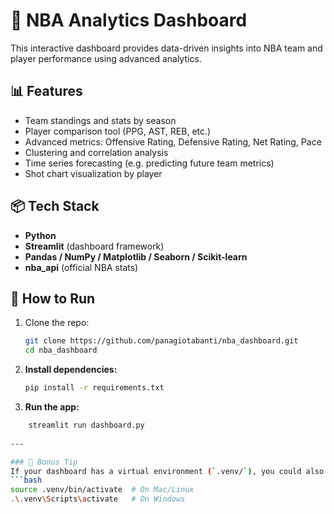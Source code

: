 # 🏀 NBA Analytics Dashboard

This interactive dashboard provides data-driven insights into NBA team and player performance using advanced analytics.

## 📊 Features

- Team standings and stats by season
- Player comparison tool (PPG, AST, REB, etc.)
- Advanced metrics: Offensive Rating, Defensive Rating, Net Rating, Pace
- Clustering and correlation analysis
- Time series forecasting (e.g. predicting future team metrics)
- Shot chart visualization by player

## 📦 Tech Stack

- **Python**
- **Streamlit** (dashboard framework)
- **Pandas / NumPy / Matplotlib / Seaborn / Scikit-learn**
- **nba_api** (official NBA stats)

## 📁 How to Run

1. Clone the repo:
   ```bash
   git clone https://github.com/panagiotabanti/nba_dashboard.git
   cd nba_dashboard

1. **Install dependencies:**
   ```bash
   pip install -r requirements.txt
2. **Run the app:**
```bash
    streamlit run dashboard.py
    
---

### 🧠 Bonus Tip
If your dashboard has a virtual environment (`.venv/`), you could also mention:
```bash
source .venv/bin/activate  # On Mac/Linux
.\.venv\Scripts\activate   # On Windows
